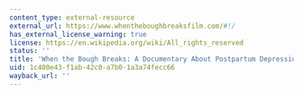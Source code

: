 ```yaml
---
content_type: external-resource
external_url: https://www.whentheboughbreaksfilm.com/#!/
has_external_license_warning: true
license: https://en.wikipedia.org/wiki/All_rights_reserved
status: ''
title: 'When the Bough Breaks: A Documentary About Postpartum Depression'
uid: 1c400e43-f1ab-42c0-a7b0-1a3a74fecc66
wayback_url: ''
---
```

